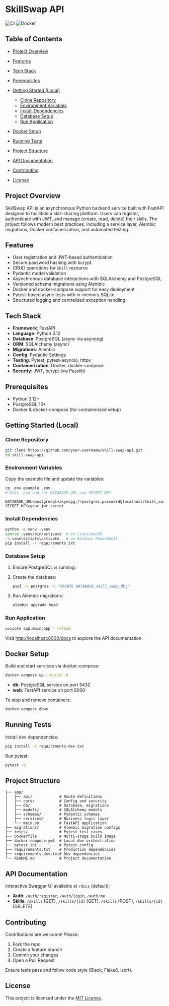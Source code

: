 # SkillSwap API

![CI](https://github.com/your-username/skill-swap-api/actions/workflows/ci.yml/badge.svg) ![Docker](https://github.com/your-username/skill-swap-api/actions/workflows/docker.yml/badge.svg)

## Table of Contents

* [Project Overview](#project-overview)
* [Features](#features)
* [Tech Stack](#tech-stack)
* [Prerequisites](#prerequisites)
* [Getting Started (Local)](#getting-started-local)

  * [Clone Repository](#clone-repository)
  * [Environment Variables](#environment-variables)
  * [Install Dependencies](#install-dependencies)
  * [Database Setup](#database-setup)
  * [Run Application](#run-application)
* [Docker Setup](#docker-setup)
* [Running Tests](#running-tests)
* [Project Structure](#project-structure)
* [API Documentation](#api-documentation)
* [Contributing](#contributing)
* [License](#license)

## Project Overview

SkillSwap API is an asynchronous Python backend service built with FastAPI designed to facilitate a skill-sharing platform. Users can register, authenticate with JWT, and manage (create, read, delete) their skills. The project follows modern best practices, including a service layer, Alembic migrations, Docker containerization, and automated testing.

## Features

* User registration and JWT-based authentication
* Secure password hashing with bcrypt
* CRUD operations for `Skill` resource
* Pydantic model validation
* Asynchronous database interactions with SQLAlchemy and PostgreSQL
* Versioned schema migrations using Alembic
* Docker and docker-compose support for easy deployment
* Pytest-based async tests with in-memory SQLite
* Structured logging and centralized exception handling

## Tech Stack

* **Framework**: FastAPI
* **Language**: Python 3.12
* **Database**: PostgreSQL (async via asyncpg)
* **ORM**: SQLAlchemy (async)
* **Migrations**: Alembic
* **Config**: Pydantic Settings
* **Testing**: Pytest, pytest-asyncio, httpx
* **Containerization**: Docker, docker-compose
* **Security**: JWT, bcrypt (via Passlib)

## Prerequisites

* Python 3.12+
* PostgreSQL 15+
* Docker & docker-compose (for containerized setup)

## Getting Started (Local)

### Clone Repository

```bash
git clone https://github.com/your-username/skill-swap-api.git
cd skill-swap-api
```

### Environment Variables

Copy the example file and update the variables:

```bash
cp .env.example .env
# Edit .env and set DATABASE_URL and SECRET_KEY
```

```dotenv
DATABASE_URL=postgresql+asyncpg://postgres:password@localhost/skill_swap_db
SECRET_KEY=your_jwt_secret
```

### Install Dependencies

```bash
python -m venv .venv
source .venv/bin/activate  # on Linux/macOS
.\.venv\Scripts\activate   # on Windows PowerShell
pip install -r requirements.txt
```

### Database Setup

1. Ensure PostgreSQL is running.
2. Create the database:

   ```bash
   psql -U postgres -c "CREATE DATABASE skill_swap_db;"
   ```
3. Run Alembic migrations:

   ```bash
   alembic upgrade head
   ```

### Run Application

```bash
uvicorn app.main:app --reload
```

Visit [http://localhost:8000/docs](http://localhost:8000/docs) to explore the API documentation.

## Docker Setup

Build and start services via docker-compose:

```bash
docker-compose up --build -d
```

* **db**: PostgreSQL service on port 5432
* **web**: FastAPI service on port 8000

To stop and remove containers:

```bash
docker-compose down
```

## Running Tests

Install dev dependencies:

```bash
pip install -r requirements-dev.txt
```

Run pytest:

```bash
pytest -q
```

## Project Structure

```
├── app/
│   ├── api/            # Route definitions
│   ├── core/           # Config and security
│   ├── db/             # Database, migrations
│   ├── models/         # SQLAlchemy models
│   ├── schemas/        # Pydantic schemas
│   ├── services/       # Business logic layer
│   └── main.py         # FastAPI application
├── migrations/         # Alembic migration configs
├── tests/              # Pytest test cases
├── Dockerfile          # Multi-stage build image
├── docker-compose.yml  # Local dev orchestration
├── pytest.ini          # Pytest config
├── requirements.txt    # Production dependencies
├── requirements-dev.txt# Dev dependencies
└── README.md           # Project documentation
```

## API Documentation

Interactive Swagger UI available at `/docs` (default):

* **Auth**: `/auth/register`, `/auth/login`, `/auth/me`
* **Skills**: `/skills` (GET), `/skills/{id}` (GET), `/skills` (POST), `/skills/{id}` (DELETE)

## Contributing

Contributions are welcome! Please:

1. Fork the repo
2. Create a feature branch
3. Commit your changes
4. Open a Pull Request

Ensure tests pass and follow code style (Black, Flake8, isort).

## License

This project is licensed under the [MIT License](LICENSE).
